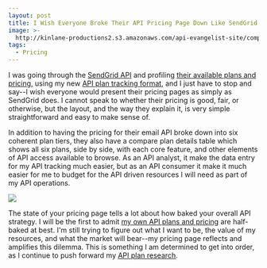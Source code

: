 ```yaml
---
layout: post
title: I Wish Everyone Broke Their API Pricing Page Down Like SendGrid Does
image: >-
  http://kinlane-productions2.s3.amazonaws.com/api-evangelist-site/company/142_logo.png
tags:
  - Pricing
---
```

I was going through the [SendGrid API](https://sendgrid.com/docs/API_Reference/index.html) and profiling [their available plans and pricing,](https://sendgrid.com/pricing) using my new [API plan tracking format](http://apievangelist.com/2016/02/13/my-tooling-and-api-for-gathering-and-organizing-the-details-of-the-plans-and-pricing-for-apis/), and I just have to stop and say--I wish everyone would present their pricing pages as simply as SendGrid does. I cannot speak to whether their pricing is good, fair, or otherwise, but the layout, and the way they explain it, is very simple straightforward and easy to make sense of.

In addition to having the pricing for their email API broke down into six coherent plan tiers, they also have a compare plan details table which shows all six plans, side by side, with each core feature, and other elements of API access available to browse. As an API analyst, it make the data entry for my API tracking much easier, but as an API consumer it make it much easier for me to budget for the API driven resources I will need as part of my API operations.

[![](http://kinlane-productions2.s3.amazonaws.com/api-evangelist-site/blog/sendgrid-pricing.png)](https://sendgrid.com/pricing)

The state of your pricing page tells a lot about how baked your overall API strategy. I will be the first to admit [my own API plans and pricing](http://developer.kinlane.com/pricing/) are half-baked at best. I'm still trying to figure out what I want to be, the value of my resources, and what the market will bear--my pricing page reflects and amplifies this dilemma. This is something I am determined to get into order, as I continue to push forward my [API plan research](http://plans.apievangelist.com).